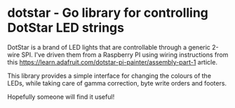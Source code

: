 # dotstar - Go library for controlling DotStar LED strings

DotStar is a brand of LED lights that are controllable through a generic 2-wire SPI.  I've driven them from a Raspberry PI using wiring instructions from this https://learn.adafruit.com/dotstar-pi-painter/assembly-part-1 article.

This library provides a simple interface for changing the colours of the LEDs, while taking care of gamma correction, byte write orders and footers.

Hopefully someone will find it useful!

